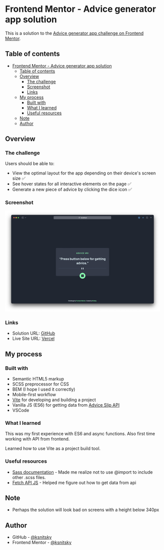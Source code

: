 # Frontend Mentor - Advice generator app solution

This is a solution to the [Advice generator app challenge on Frontend Mentor](https://www.frontendmentor.io/challenges/advice-generator-app-QdUG-13db).

## Table of contents

- [Frontend Mentor - Advice generator app solution](#frontend-mentor---advice-generator-app-solution)
  - [Table of contents](#table-of-contents)
  - [Overview](#overview)
    - [The challenge](#the-challenge)
    - [Screenshot](#screenshot)
    - [Links](#links)
  - [My process](#my-process)
    - [Built with](#built-with)
    - [What I learned](#what-i-learned)
    - [Useful resources](#useful-resources)
  - [Note](#note)
  - [Author](#author)

## Overview

### The challenge

Users should be able to:

- View the optimal layout for the app depending on their device's screen size :white_check_mark:
- See hover states for all interactive elements on the page :white_check_mark:
- Generate a new piece of advice by clicking the dice icon :white_check_mark:

### Screenshot

![](./screenshot.png)

### Links

- Solution URL: [GitHub](https://github.com/ksnitsky/Frontent-Mentor-Challenges/tree/main/Advice-generator-app)
- Live Site URL: [Vercel](https://frontent-mentor-challenges.vercel.app)

## My process

### Built with

- Semantic HTML5 markup
- SCSS preprocessor for CSS
- BEM (I hope I used it correctly)
- Mobile-first workflow
- [Vite](https://vitejs.dev) for developing and building a project
- Vanilla JS (ES6) for getting data from [Advice Slip API](https://api.adviceslip.com)
- VSCode

### What I learned

This was my first experience with ES6 and async functions. Also first time working with API from frontend. 

Learned how to use Vite as a project build tool.

### Useful resources

- [Sass documentation](https://sass-lang.com/documentation/at-rules/import) - Made me realize not to use @import to include other .scss files.
- [Fetch API JS](https://developer.mozilla.org/en-US/docs/Web/API/Fetch_API/Using_Fetch) - Helped me figure out how to get data from api


## Note

- Perhaps the solution will look bad on screens with a height below 340px

## Author

- GitHub - [@ksnitsky](https://github.com/ksnitsky)
- Frontend Mentor - [@ksnitsky](https://www.frontendmentor.io/profile/ksnitsky)

